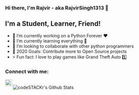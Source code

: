 ### Hi there, I'm Rajvir - aka RajvirSingh1313 👋

## I'm a Student, Learner, Friend!
- 🔭 I’m currently working on a Python Forever ❤
- 🌱 I’m currently learning everything 🤣
- 👯 I’m looking to collaborate with other python programmers
- 🥅 2020 Goals: Contribute more to Open Source projects
- ⚡ Fun fact: I love to play games like Grand Theft Auto 5️⃣

### Connect with me:

[<img align="left" alt="RajvirSingh1313 | Discord" width="22px" src="https://cdn.jsdelivr.net/npm/simple-icons@v3/icons/discord.svg" />][discord]

<br />

<img align="left" alt="codeSTACKr's Github Stats" src="https://github-readme-stats.vercel.app/api?username=codeSTACKr&show_icons=true&hide_border=true" />

[discord]: www.discord.com/channels/Rajvir47#4741
